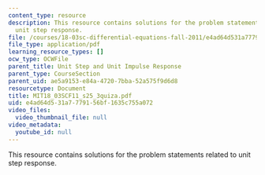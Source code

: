 ```yaml
---
content_type: resource
description: This resource contains solutions for the problem statements related to
  unit step response.
file: /courses/18-03sc-differential-equations-fall-2011/e4ad64d531a7779156bf1635c755a072_MIT18_03SCF11_s25_3quiza.pdf
file_type: application/pdf
learning_resource_types: []
ocw_type: OCWFile
parent_title: Unit Step and Unit Impulse Response
parent_type: CourseSection
parent_uid: ae5a9153-e84a-4720-7bba-52a575f9d6d8
resourcetype: Document
title: MIT18_03SCF11_s25_3quiza.pdf
uid: e4ad64d5-31a7-7791-56bf-1635c755a072
video_files:
  video_thumbnail_file: null
video_metadata:
  youtube_id: null
---
```

This resource contains solutions for the problem statements related to unit step response.